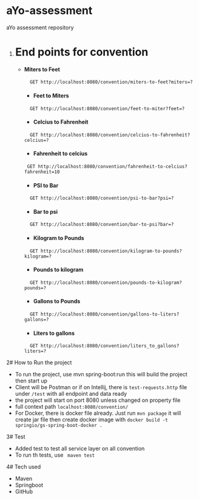 # aYo-assessment
aYo assessment repository



1. # End points for convention
   - #### Miters to Feet
     ````
       GET http://localhost:8080/convention/miters-to-feet?miters=?
     ````
       - #### Feet to Miters
     ````
       GET http://localhost:8080/convention/feet-to-miter?feet=?
     ````
       - #### Celcius to Fahrenheit
     ````
       GET http://localhost:8080/convention/celcius-to-fahrenheit?celcius=?
     ````
       - #### Fahrenheit to celcius
     ````
      GET http://localhost:8080/convention/fahrenheit-to-celcius?fahrenheit=10
     ````
       - #### PSI to Bar
     ````
       GET http://localhost:8080/convention/psi-to-bar?psi=?
     ````
       - #### Bar to psi
     ````
       GET http://localhost:8080/convention/bar-to-psi?bar=?
     ````
       - #### Kilogram to Pounds
     ````
       GET http://localhost:8080/convention/kilogram-to-pounds?kilogram=?
     ````
       - #### Pounds to kilogram
     ````
       GET http://localhost:8080/convention/pounds-to-kilogram?pounds=?
     ````

       - #### Gallons to Pounds
     ````
       GET http://localhost:8080/convention/gallons-to-liters?gallons=?
     ````
       - #### Liters to gallons
     ````
       GET http://localhost:8080/convention/liters_to_gallons?liters=?
     ````
   
2# How to Run the project

- To run the project, use  mvn spring-boot:run this will build the project then start up
- Client will be Postman or if on Intellij, there is `test-requests.http` file under `/test` with all endpoint and data ready
- the project will start on port 8080 unless changed on property file
- full context path `localhost:8080/convention/`
- For Docker, there is docker file already. Just run `mvn package` 
  it will create jar file then create docker image with `docker build -t springio/gs-spring-boot-docker .`


3# Test
- Added test to test all service layer on all convention
- To run th tests, use ` maven test`
    
4# Tech used
- Maven
- Springboot
- GitHub


